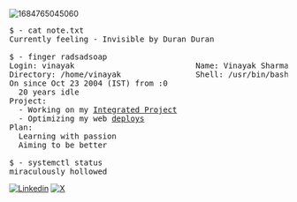![1684765045060](https://github.com/user-attachments/assets/08aab318-7de5-4f8b-a0c7-2fa1eac56d2f)
<pre>
$ - cat note.txt
Currently feeling - Invisible by Duran Duran

$ - finger radsadsoap
Login: vinayak                          Name: Vinayak Sharma
Directory: /home/vinayak                Shell: /usr/bin/bash
On since Oct 23 2004 (IST) from :0
  20 years idle
Project:
  - Working on my <a href="https://github.com/AgarwalYash14/ORLA">Integrated Project</a>
  - Optimizing my web <a href="https://github.com/vinayaksh8432/FinanceFlow">deploys</a>
Plan:
  Learning with passion
  Aiming to be better

$ - systemctl status
miraculously hollowed
</pre>

[![Linkedin](https://img.shields.io/badge/Linkedin-vinayaksharma2004-blue?style=flat&link=https://www.linkedin.com/in/vinayaksharma2004/)](https://www.linkedin.com/in/vinayaksharma2004/) [![X](https://img.shields.io/badge/X-vinstm8432-blue?style=flat&link=https://x.com/vinstm8432)](https://x.com/vinstm8432)
